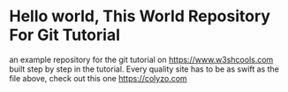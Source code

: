 # Hello world, This World Repository For Git Tutorial
an example repository for the git tutorial on https://www.w3shcools.com
built step by step in the tutorial.
Every quality site has to be as swift as the file above, check out this one https://colyzo.com
